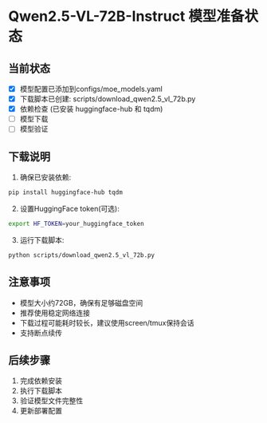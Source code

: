 # Qwen2.5-VL-72B-Instruct 模型准备状态

## 当前状态
- [x] 模型配置已添加到configs/moe_models.yaml
- [x] 下载脚本已创建: scripts/download_qwen2.5_vl_72b.py
- [x] 依赖检查 (已安装 huggingface-hub 和 tqdm)
- [ ] 模型下载
- [ ] 模型验证

## 下载说明
1. 确保已安装依赖:
```bash
pip install huggingface-hub tqdm
```

2. 设置HuggingFace token(可选):
```bash
export HF_TOKEN=your_huggingface_token
```

3. 运行下载脚本:
```bash
python scripts/download_qwen2.5_vl_72b.py
```

## 注意事项
- 模型大小约72GB，确保有足够磁盘空间
- 推荐使用稳定网络连接
- 下载过程可能耗时较长，建议使用screen/tmux保持会话
- 支持断点续传

## 后续步骤
1. 完成依赖安装
2. 执行下载脚本
3. 验证模型文件完整性
4. 更新部署配置
